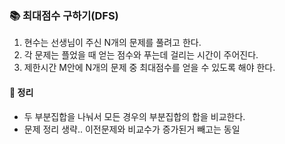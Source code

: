 ### 📚 최대점수 구하기(DFS)
1. 현수는 선생님이 주신 N개의 문제를 풀려고 한다.
2. 각 문제는 플었을 때 얻는 점수와 푸는데 걸리는 시간이 주어진다.
3. 제한시간 M안에 N개의 문제 중 최대점수를 얻을 수 있도록 해야 한다.

#### 🎯 정리
- 두 부분집합을 나눠서 모든 경우의 부분집합의 합을 비교한다.
- 문제 정리 생략.. 이전문제와 비교수가 증가된거 빼고는 동일
